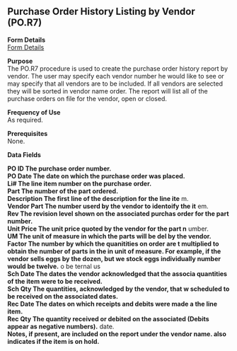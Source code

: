 ##  Purchase Order History Listing by Vendor (PO.R7)

<PageHeader />

**Form Details**  
[ Form Details ](PO-R7-1/README.md)   

**Purpose**  
The PO.R7 procedure is used to create the purchase order history report by
vendor. The user may specify each vendor number he would like to see or may
specify that all vendors are to be included. If all vendors are selected they
will be sorted in vendor name order. The report will list all of the purchase
orders on file for the vendor, open or closed.

**Frequency of Use**  
As required.

**Prerequisites**  
None.

**Data Fields**

**PO ID The purchase order number.**  
**PO Date The date on which the purchase order was placed.**  
**Li# The line item number on the purchase order.**  
**Part The number of the part ordered.**  
**Description The first line of the description for the line ite** m.  
**Vendor Part The number userd by the vendor to identoify the it** em.  
**Rev The revision level shown on the associated purchas order for the part
number.**  
**Unit Price The unit price quoted by the vendor for the part n** umber.  
**UM The unit of measure in which the parts will be del by the vendor.**  
**Factor The number by which the quanitities on order are t multiplied to
obtain the number of parts in the in unit of measure. For example, if the
vendor sells eggs by the dozen, but we stock eggs individually number would be
twelve.** o be ternal us  
**Sch Date The dates the vendor acknowledged that the associa quantities of
the item were to be received.**  
**Sch Qty The quantities, acknowledged by the vendor, that w scheduled to be
received on the associated dates.**  
**Rec Date The dates on which receipts and debits were made a the line item.**  
**Rec Qty The quantity received or debited on the associated (Debits appear as
negative numbers).** date.  
**Notes, if present, are included on the report under the vendor name. also
indicates if the item is on hold.**  
  
<badge text= "Version 8.10.57" vertical="middle" />

<PageFooter />